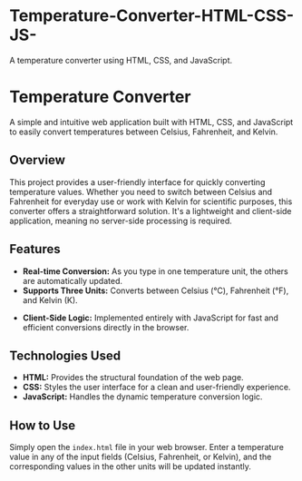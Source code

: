 # Temperature-Converter-HTML-CSS-JS-

A temperature converter using HTML, CSS, and JavaScript.

# Temperature Converter

A simple and intuitive web application built with HTML, CSS, and JavaScript to easily convert temperatures between Celsius, Fahrenheit, and Kelvin.

## Overview

This project provides a user-friendly interface for quickly converting temperature values. Whether you need to switch between Celsius and Fahrenheit for everyday use or work with Kelvin for scientific purposes, this converter offers a straightforward solution. It's a lightweight and client-side application, meaning no server-side processing is required.

## Features

- **Real-time Conversion:** As you type in one temperature unit, the others are automatically updated.
- **Supports Three Units:** Converts between Celsius (°C), Fahrenheit (°F), and Kelvin (K).
<!-- - **Clean and Responsive Design:** Built with CSS to ensure a visually appealing and adaptable layout across different screen sizes. -->
- **Client-Side Logic:** Implemented entirely with JavaScript for fast and efficient conversions directly in the browser.

## Technologies Used

- **HTML:** Provides the structural foundation of the web page.
- **CSS:** Styles the user interface for a clean and user-friendly experience.
- **JavaScript:** Handles the dynamic temperature conversion logic.

## How to Use

Simply open the `index.html` file in your web browser.
Enter a temperature value in any of the input fields (Celsius, Fahrenheit, or Kelvin), and the corresponding values in the other units will be updated instantly.
